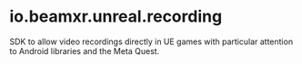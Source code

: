 # io.beamxr.unreal.recording
SDK to allow video recordings directly in UE games with particular attention to Android libraries and the Meta Quest.
